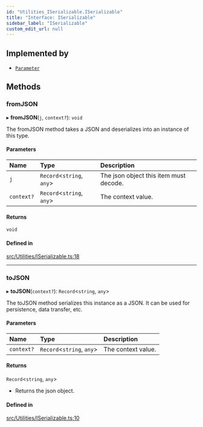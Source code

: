 ```yaml
---
id: "Utilities_ISerializable.ISerializable"
title: "Interface: ISerializable"
sidebar_label: "ISerializable"
custom_edit_url: null
---
```




## Implemented by

- [`Parameter`](../SceneTree/Parameters/SceneTree_Parameters_Parameter.Parameter)

## Methods

### fromJSON

▸ **fromJSON**(`j`, `context?`): `void`

The fromJSON method takes a JSON and deserializes into an instance of this type.

#### Parameters

| Name | Type | Description |
| :------ | :------ | :------ |
| `j` | `Record`<`string`, `any`\> | The json object this item must decode. |
| `context?` | `Record`<`string`, `any`\> | The context value. |

#### Returns

`void`

#### Defined in

[src/Utilities/ISerializable.ts:18](https://github.com/ZeaInc/zea-engine/blob/0a2901eeb/src/Utilities/ISerializable.ts#L18)

___

### toJSON

▸ **toJSON**(`context?`): `Record`<`string`, `any`\>

The toJSON method serializes this instance as a JSON.
It can be used for persistence, data transfer, etc.

#### Parameters

| Name | Type | Description |
| :------ | :------ | :------ |
| `context?` | `Record`<`string`, `any`\> | The context value. |

#### Returns

`Record`<`string`, `any`\>

- Returns the json object.

#### Defined in

[src/Utilities/ISerializable.ts:10](https://github.com/ZeaInc/zea-engine/blob/0a2901eeb/src/Utilities/ISerializable.ts#L10)


